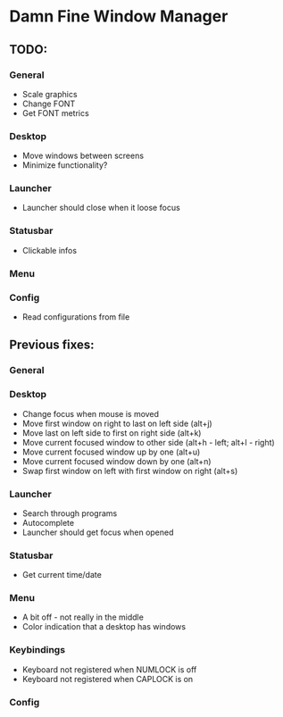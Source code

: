 # Damn Fine Window Manager

## TODO:
### General
* Scale graphics
* Change FONT
* Get FONT metrics

### Desktop
* Move windows between screens
* Minimize functionality?


### Launcher
* Launcher should close when it loose focus

### Statusbar
* Clickable infos

### Menu

### Config
* Read configurations from file

## Previous fixes:

### General

### Desktop
* Change focus when mouse is moved
* Move first window on right to last on left side (alt+j)
* Move last on left side to first on right side (alt+k)
* Move current focused window to other side (alt+h - left; alt+l - right)
* Move current focused window up by one (alt+u)
* Move current focused window down by one (alt+n)
* Swap first window on left with first window on right (alt+s)

### Launcher
* Search through programs
* Autocomplete
* Launcher should get focus when opened

### Statusbar
* Get current time/date

### Menu
* A bit off - not really in the middle
* Color indication that a desktop has windows

### Keybindings
* Keyboard not registered when NUMLOCK is off
* Keyboard not registered when CAPLOCK is on

### Config
